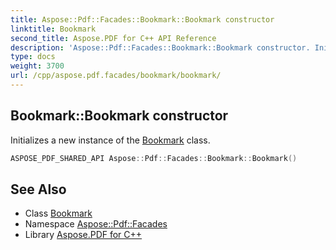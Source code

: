 ```yaml
---
title: Aspose::Pdf::Facades::Bookmark::Bookmark constructor
linktitle: Bookmark
second_title: Aspose.PDF for C++ API Reference
description: 'Aspose::Pdf::Facades::Bookmark::Bookmark constructor. Initializes a new instance of the Bookmark class in C++.'
type: docs
weight: 3700
url: /cpp/aspose.pdf.facades/bookmark/bookmark/
---
```

## Bookmark::Bookmark constructor


Initializes a new instance of the [Bookmark](../) class.

```cpp
ASPOSE_PDF_SHARED_API Aspose::Pdf::Facades::Bookmark::Bookmark()
```

## See Also

* Class [Bookmark](../)
* Namespace [Aspose::Pdf::Facades](../../)
* Library [Aspose.PDF for C++](../../../)
